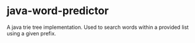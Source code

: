 java-word-predictor
===================

A java trie tree implementation. Used to search words within a provided list using a given prefix.
